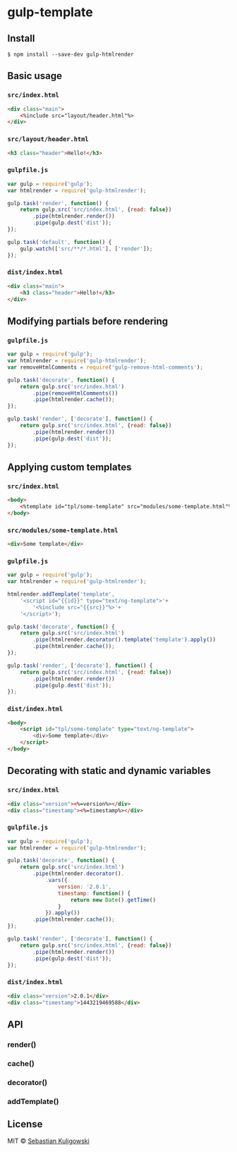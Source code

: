 # gulp-template 

## Install

```
$ npm install --save-dev gulp-htmlrender
```


## Basic usage

### `src/index.html`

```html
<div class="main">
	<%include src="layout/header.html"%>
</div>
```

### `src/layout/header.html`

```html
<h3 class="header">Hello!</h3>
```

### `gulpfile.js`

```js
var gulp = require('gulp');
var htmlrender = require('gulp-htmlrender');

gulp.task('render', function() {
	return gulp.src('src/index.html', {read: false})
		.pipe(htmlrender.render())
		.pipe(gulp.dest('dist'));
});

gulp.task('default', function() {
	gulp.watch(['src/**/*.html'], ['render']);
});
```

### `dist/index.html`

```html
<div class="main">
	<h3 class="header">Hello!</h3>
</div>
```


## Modifying partials before rendering

### `gulpfile.js`

```js
var gulp = require('gulp');
var htmlrender = require('gulp-htmlrender');
var removeHtmlComments = require('gulp-remove-html-comments');

gulp.task('decorate', function() {
	return gulp.src('src/index.html')
		.pipe(removeHtmlComments())
		.pipe(htmlrender.cache());
});

gulp.task('render', ['decorate'], function() {
	return gulp.src('src/index.html', {read: false})
		.pipe(htmlrender.render())
		.pipe(gulp.dest('dist'));
});
```


## Applying custom templates

### `src/index.html`

```html
<body>
	<%template id="tpl/some-template" src="modules/some-template.html"%>
</body>
```

### `src/modules/some-template.html`

```html
<div>Some template</div>
```

### `gulpfile.js`

```js
var gulp = require('gulp');
var htmlrender = require('gulp-htmlrender');

htmlrender.addTemplate('template', 
	'<script id="{{id}}" type="text/ng-template">'+
		'<%include src="{{src}}"%>'+
	'</script>');

gulp.task('decorate', function() {
	return gulp.src('src/index.html')
		.pipe(htmlrender.decorator().template('template').apply())
		.pipe(htmlrender.cache());
});

gulp.task('render', ['decorate'], function() {
	return gulp.src('src/index.html', {read: false})
		.pipe(htmlrender.render())
		.pipe(gulp.dest('dist'));
});
```

### `dist/index.html`

```html
<body>
	<script id="tpl/some-template" type="text/ng-template">
		<div>Some template</div>
	</script>
</body>
```


## Decorating with static and dynamic variables

### `src/index.html`

```html
<div class="version"><%=version%></div>
<div class="timestamp"><%=timestamp%></div>
```

### `gulpfile.js`

```js
var gulp = require('gulp');
var htmlrender = require('gulp-htmlrender');

gulp.task('decorate', function() {
	return gulp.src('src/index.html')
		.pipe(htmlrender.decorator().
			.vars({
				version: '2.0.1',
				timestamp: function() {
					return new Date().getTime()
				}
			}).apply())
		.pipe(htmlrender.cache());
});

gulp.task('render', ['decorate'], function() {
	return gulp.src('src/index.html', {read: false})
		.pipe(htmlrender.render())
		.pipe(gulp.dest('dist'));
});
```

### `dist/index.html`

```html
<div class="version">2.0.1</div>
<div class="timestamp">1443219469588</div>
```


## API

### render()
### cache()
### decorator()
### addTemplate()

## License

MIT © [Sebastian Kuligowski](http://kuligowski.pl)
